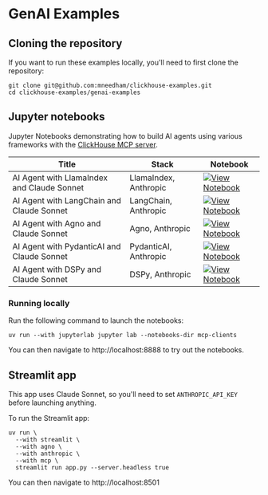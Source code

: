 # GenAI Examples

## Cloning the repository

If you want to run these examples locally, you'll need to first clone the repository:

```
git clone git@github.com:mneedham/clickhouse-examples.git
cd clickhouse-examples/genai-examples
```


## Jupyter notebooks

Jupyter Notebooks demonstrating how to build AI agents using various frameworks with the [ClickHouse MCP server](https://github.com/ClickHouse/mcp-clickhouse).

| Title | Stack | Notebook |
|-------|-------|----------|
| AI Agent with LlamaIndex and Claude Sonnet | LlamaIndex, Anthropic | [![View Notebook](https://img.shields.io/badge/view-notebook-orange?logo=jupyter)](https://github.com/clickhouse/examples/blob/main/GenAI-Examples/mcp-clients/agents/llama_index.ipynb) |
| AI Agent with LangChain and Claude Sonnet | LangChain, Anthropic | [![View Notebook](https://img.shields.io/badge/view-notebook-orange?logo=jupyter)](https://github.com/clickhouse/examples/blob/main/GenAI-Examples/mcp-clients/agents/langchain.ipynb) |
| AI Agent with Agno and Claude Sonnet | Agno, Anthropic | [![View Notebook](https://img.shields.io/badge/view-notebook-orange?logo=jupyter)](https://github.com/clickhouse/examples/blob/main/GenAI-Examples/mcp-clients/agents/agno.ipynb) |
| AI Agent with PydanticAI and Claude Sonnet | PydanticAI, Anthropic | [![View Notebook](https://img.shields.io/badge/view-notebook-orange?logo=jupyter)](https://github.com/clickhouse/examples/blob/main/GenAI-Examples/mcp-clients/agents/pydantic.ipynb) |
| AI Agent with DSPy and Claude Sonnet | DSPy, Anthropic | [![View Notebook](https://img.shields.io/badge/view-notebook-orange?logo=jupyter)](https://github.com/clickhouse/examples/blob/main/GenAI-Examples/mcp-clients/agents/dspy.ipynb) |

### Running locally

Run the following command to launch the notebooks:

```
uv run --with jupyterlab jupyter lab --notebooks-dir mcp-clients
```

You can then navigate to http://localhost:8888 to try out the notebooks.

## Streamlit app

This app uses Claude Sonnet, so you'll need to set `ANTHROPIC_API_KEY` before launching anything.

To run the Streamlit app:

```
uv run \
  --with streamlit \
  --with agno \
  --with anthropic \
  --with mcp \
  streamlit run app.py --server.headless true
```

You can then navigate to http://localhost:8501
